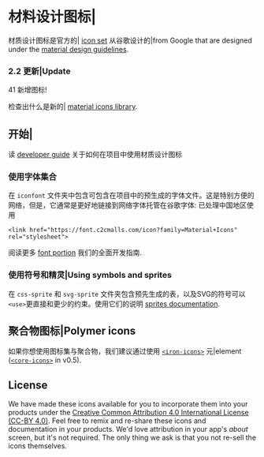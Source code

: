 # 材料设计图标|

材质设计图标是官方的| [icon set](http://www.google.com/design/spec/style/icons.html#icons-system-icons) 从谷歌设计的|from Google that are designed under the [material design guidelines](http://www.google.com/design/spec).

### 2.2 更新|Update

41 新增图标!

检查出什么是新的| [material icons library](https://www.google.com/design/icons/).

## 开始|

读 [developer guide](http://google.github.io/material-design-icons/) 关于如何在项目中使用材质设计图标

### 使用字体集合

在 `iconfont` 文件夹中包含可包含在项目中的预生成的字体文件。这是特别方便的网络，但是，它通常是更好地链接到网络字体托管在谷歌字体:
已处理中国地区使用
```html'''  
<link href="https://font.c2cmalls.com/icon?family=Material+Icons" rel="stylesheet">
```

阅读更多 [font portion](http://google.github.io/material-design-icons/#icon-font-for-the-web) 我们的全面开发指南.

### 使用符号和精灵|Using symbols and sprites

在 `css-sprite` 和 `svg-sprite` 文件夹包含预先生成的表，以及SVG的符号可以 `<use>`更直接和更少的约束。使用它们的说明 [sprites documentation](https://github.com/google/material-design-icons/tree/master/sprites).

## 聚合物图标|Polymer icons

如果你想使用图标集与聚合物，我们建议通过使用 [`<iron-icons>`](https://github.com/polymerelements/iron-icons) 元|element ([`<core-icons>`](https://github.com/Polymer/core-icons) in v0.5).

## License

We have made these icons available for you to incorporate them into your products under the [Creative Common Attribution 4.0 International License (CC-BY 4.0)](http://creativecommons.org/licenses/by/4.0/). Feel free to remix and re-share these icons and documentation in your products.
We'd love attribution in your app's *about* screen, but it's not required.
The only thing we ask is that you not re-sell the icons themselves.
